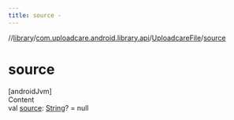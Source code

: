 ```yaml
---
title: source -
---
```

//[library](../../index.md)/[com.uploadcare.android.library.api](../index.md)/[UploadcareFile](index.md)/[source](source.md)



# source  
[androidJvm]  
Content  
val [source](source.md): [String](https://kotlinlang.org/api/latest/jvm/stdlib/kotlin/-string/index.html)? = null  




